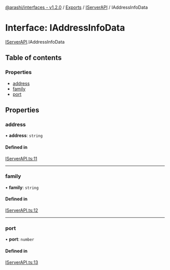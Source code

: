 [@arashi/interfaces - v1.2.0](../README.md) / [Exports](../modules.md) / [IServerAPI](../modules/IServerAPI.md) / IAddressInfoData

# Interface: IAddressInfoData

[IServerAPI](../modules/IServerAPI.md).IAddressInfoData

## Table of contents

### Properties

- [address](IServerAPI.IAddressInfoData.md#address)
- [family](IServerAPI.IAddressInfoData.md#family)
- [port](IServerAPI.IAddressInfoData.md#port)

## Properties

### address

• **address**: `string`

#### Defined in

[IServerAPI.ts:11](https://github.com/arashijs/interfaces/blob/3f5b69d/src/IServerAPI.ts#L11)

___

### family

• **family**: `string`

#### Defined in

[IServerAPI.ts:12](https://github.com/arashijs/interfaces/blob/3f5b69d/src/IServerAPI.ts#L12)

___

### port

• **port**: `number`

#### Defined in

[IServerAPI.ts:13](https://github.com/arashijs/interfaces/blob/3f5b69d/src/IServerAPI.ts#L13)
